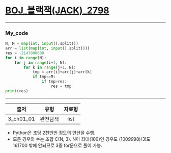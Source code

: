 # [BOJ_블랙잭(JACK)_2798](https://www.acmicpc.net/problem/2798)
***
### My_code
```python
N, M = map(int, input().split())
arr = list(map(int, input().split()))
res = -2147000000
for i in range(N):
    for j in range(i+1, N):
        for k in range(j+1, N):
            tmp = arr[i]+arr[j]+arr[k]
            if tmp<=M:
                if tmp>res:
                    res = tmp
print(res)
```
***
|출저|유형|자료형|
|:---:|:---:|:---:|
|3_ch01_01|완전탐색|list|
* Python은 초당 2천만번 정도의 연산을 수행.
* 모든 경우의 수는 조합 C(N, 3). N이 최대(100)인 경우도 (100*99*98)/3!도 161700 밖에 안되므로 3중 for문으로 풀이 가능.
